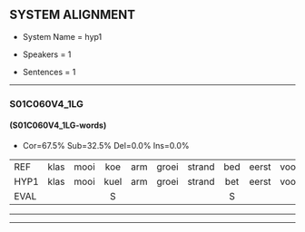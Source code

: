 
## SYSTEM ALIGNMENT

- System Name = hyp1

- Speakers = 1

- Sentences = 1

---

### S01C060V4_1LG

#### (S01C060V4_1LG-words)

- Cor=67.5%	Sub=32.5%	Del=0.0%	Ins=0.0%

|  |  |  |  |  |  |  |  |  |  |  |  |  |  |  |  |  |  |  |  |  |  |  |  |  |  |  |  |  |  |  |  |  |  |  |  |  |  |  |  |  |
|:--- |:---:|:---:|:---:|:---:|:---:|:---:|:---:|:---:|:---:|:---:|:---:|:---:|:---:|:---:|:---:|:---:|:---:|:---:|:---:|:---:|:---:|:---:|:---:|:---:|:---:|:---:|:---:|:---:|:---:|:---:|:---:|:---:|:---:|:---:|:---:|:---:|:---:|:---:|:---:|:---:|
| REF | klas | mooi | koe | arm | groei | strand | bed | eerst | voor | draai | sjaal | herfst | duur | straat | leeuw | clown | hoek | krant | hout | vriend | gauw | chips | groen | feest | reis | jas | huis | paard | vijf | muts | nieuw | kind | bang | oog | zacht | schoen | plas | neus | knoop | plank |
| HYP1 | klas | mooi | kuel | arm | groei | strand | bet | eerst | voor | traai | sjaal | herfst | duur | strat | leeuw | klon | hoek | krant | hout | vriend | gaal | chips | groen | feest | ras | jas | has | paard | paf | met | nieuw | kind | bang | oor | zacht | schoen | plas | nes | knop | plank |
| EVAL |  |  | S |  |  |  | S |  |  | S |  |  |  | S |  | S |  |  |  |  | S |  |  |  | S |  | S |  | S | S |  |  |  | S |  |  |  | S | S |  |
---

---
